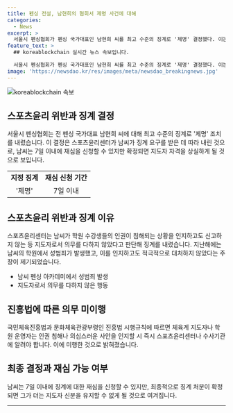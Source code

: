 ```yaml
---
title: 펜싱 전설, 남현희의 협회서 제명 사건에 대해
categories:
  - News
excerpt: >
  서울시 펜싱협회가 펜싱 국가대표인 남현희 씨를 최고 수준의 징계로 '제명' 결정했다. 이는 학원에서 발생한 성범죄 사건에 대해 남씨가 적극 대처하지 않았다는 이유에서다. 남씨는 7일 이내 재심을 신청할 수 있지만, 최종 확정되면 지도자 자격을 상실하게 된다. 이에 대한 사실은 공식 발표 전까지 알려지지 않았으며, 남씨의 학원에서 발생한 성범죄 사건이 사실로 확인되자 징계 조치가 이뤄졌다.
feature_text: >
  ## koreablockchain 실시간 뉴스 속보입니다.

  서울시 펜싱협회가 펜싱 국가대표인 남현희 씨를 최고 수준의 징계로 '제명' 결정했다. 이는 학원에서 발생한 성범죄 사건에 대해 남씨가 적극 대처하지 않았다는 이유에서다. 남씨는 7일 이내 재심을 신청할 수 있지만, 최종 확정되면 지도자 자격을 상실하게 된다. 이에 대한 사실은 공식 발표 전까지 알려지지 않았으며, 남씨의 학원에서 발생한 성범죄 사건이 사실로 확인되자 징계 조치가 이뤄졌다.
image: 'https://newsdao.kr/res/images/meta/newsdao_breakingnews.jpg'
---
```


<p><img src="https://newsdao.kr/res/images/meta/newsdao_breakingnews.jpg" alt="koreablockchain 속보" /></p>

<h2 data-ke-size="size26">스포츠윤리 위반과 징계 결정</h2>

<p data-ke-size="size16">서울시 펜싱협회는 전 펜싱 국가대표 남현희 씨에 대해 최고 수준의 징계로 '제명' 조치를 내렸습니다. 이 결정은 스포츠윤리센터가 남씨가 징계 요구를 받은 데 따라 내린 것으로, 남씨는 7일 이내에 재심을 신청할 수 있지만 확정되면 지도자 자격을 상실하게 될 것으로 보입니다.</p>

<table>
  <tr>
    <td style="text-align: center; height: 17px;"><b>지정 징계</b></td>
    <td style="text-align: center; height: 17px;"><b>재심 신청 기간</b></td>
  </tr>
  <tr>
    <td style="text-align: center; height: 17px;">'제명'</td>
    <td style="text-align: center; height: 17px;">7일 이내</td>
  </tr>
</table>

<h2 data-ke-size="size26">스포츠윤리 위반과 징계 이유</h2>

<p data-ke-size="size16">스포츠윤리센터는 남씨가 학원 수강생들의 인권이 침해되는 상황을 인지하고도 신고하지 않는 등 지도자로서 의무를 다하지 않았다고 판단해 징계를 내렸습니다. 지난해에는 남씨의 학원에서 성범죄가 발생했고, 이를 인지하고도 적극적으로 대처하지 않았다는 주장이 제기되었습니다.</p>

<ul>
  <li>남씨 펜싱 아카데미에서 성범죄 발생</li>
  <li>지도자로서 의무를 다하지 않은 행동</li>
</ul>

<h2 data-ke-size="size26">진흥법에 따른 의무 미이행</h2>

<p data-ke-size="size16">국민체육진흥법과 문화체육관광부령인 진흥법 시행규칙에 따르면 체육계 지도자나 학원 운영자는 인권 침해나 의심스러운 사안을 인지할 시 즉시 스포츠윤리센터나 수사기관에 알려야 합니다. 이에 미행한 것으로 밝혀졌습니다.</p>

<h2 data-ke-size="size26">최종 결정과 재심 가능 여부</h2>

<p data-ke-size="size16">남씨는 7일 이내에 징계에 대한 재심을 신청할 수 있지만, 최종적으로 징계 처분이 확정되면 그가 더는 지도자 신분을 유지할 수 없게 될 것으로 여겨집니다.</p>

<hr>

